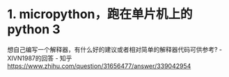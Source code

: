 # 1. micropython，跑在单片机上的python 3







想自己编写一个解释器，有什么好的建议或者相对简单的解释器代码可供参考? - XIVN1987的回答 - 知乎
https://www.zhihu.com/question/31656477/answer/339042954




